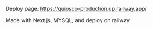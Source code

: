 Deploy page: https://quiosco-production.up.railway.app/

Made with Next.js, MYSQL, and deploy on railway
